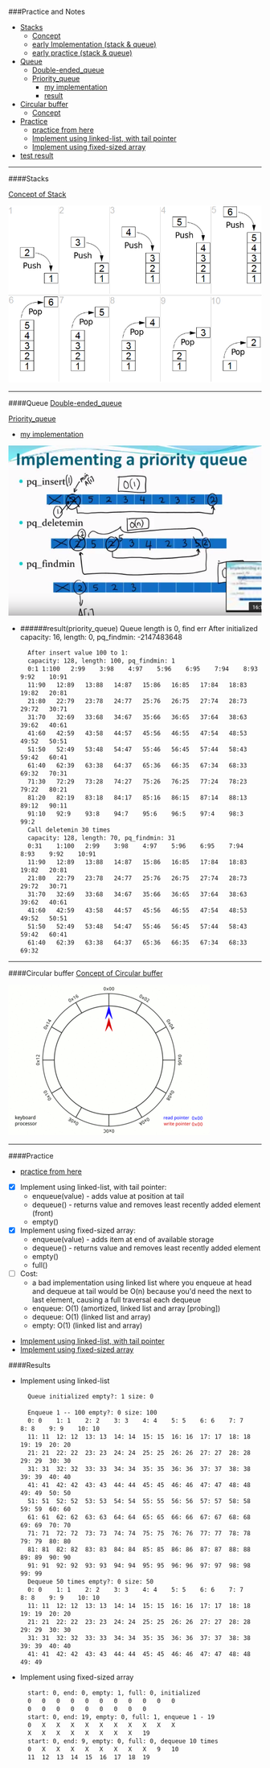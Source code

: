 ###Practice and Notes
* [Stacks](#stacks)
	* [Concept](#stacks)
	* [early Implementation (stack & queue)](https://github.com/zpoint/Algorithms/blob/master/CLRS/stack_queue.c)
	* [early practice (stack & queue)](https://github.com/zpoint/Algorithms/blob/master/CLRS/stack_queue_practice.c)
* [Queue](#queue)
	* [Double-ended_queue](#queue)
	* [Priority_queue](#queue)
		* [my implementation](#queue)
		* [result](#queue)
* [Circular buffer](#circular-buffer)
	* [Concept](#circular-buffer)
* [Practice](#practice)
	* [practice from here](https://github.com/jwasham/google-interview-university#queue)
	* [Implement using linked-list, with tail pointer]()
	* [Implement using fixed-sized array]()
* [test result](#)

- - -

####Stacks

[Concept of Stack](https://en.wikipedia.org/wiki/Stack_(abstract_data_type))

 ![image](https://github.com/zpoint/Algorithms/blob/master/screenshots/stack.png)

- - -

####Queue
[Double-ended_queue](https://en.wikipedia.org/wiki/Double-ended_queue)

[Priority_queue](https://en.wikipedia.org/wiki/Priority_queue)
- [my implementation](https://github.com/zpoint/Algorithms/tree/master/Stack_Queue/pq.c)


![image](https://github.com/zpoint/Algorithms/blob/master/screenshots/ipq.png)


- ######result(priority_queue)
		Queue length is 0, find err		After initialized
		capacity: 16, length: 0, pq_findmin: -2147483648
		
		After insert value 100 to 1:
		capacity: 128, length: 100, pq_findmin: 1
		0:1	1:100	2:99	3:98	4:97	5:96	6:95	7:94	8:93	9:92	10:91	
		11:90	12:89	13:88	14:87	15:86	16:85	17:84	18:83	19:82	20:81	
		21:80	22:79	23:78	24:77	25:76	26:75	27:74	28:73	29:72	30:71	
		31:70	32:69	33:68	34:67	35:66	36:65	37:64	38:63	39:62	40:61	
		41:60	42:59	43:58	44:57	45:56	46:55	47:54	48:53	49:52	50:51	
		51:50	52:49	53:48	54:47	55:46	56:45	57:44	58:43	59:42	60:41	
		61:40	62:39	63:38	64:37	65:36	66:35	67:34	68:33	69:32	70:31	
		71:30	72:29	73:28	74:27	75:26	76:25	77:24	78:23	79:22	80:21	
		81:20	82:19	83:18	84:17	85:16	86:15	87:14	88:13	89:12	90:11	
		91:10	92:9	93:8	94:7	95:6	96:5	97:4	98:3	99:2	
		Call deletemin 30 times
		capacity: 128, length: 70, pq_findmin: 31
		0:31	1:100	2:99	3:98	4:97	5:96	6:95	7:94	8:93	9:92	10:91	
		11:90	12:89	13:88	14:87	15:86	16:85	17:84	18:83	19:82	20:81	
		21:80	22:79	23:78	24:77	25:76	26:75	27:74	28:73	29:72	30:71	
		31:70	32:69	33:68	34:67	35:66	36:65	37:64	38:63	39:62	40:61	
		41:60	42:59	43:58	44:57	45:56	46:55	47:54	48:53	49:52	50:51	
		51:50	52:49	53:48	54:47	55:46	56:45	57:44	58:43	59:42	60:41	
		61:40	62:39	63:38	64:37	65:36	66:35	67:34	68:33	69:32	

- - -

####Circular buffer
[Concept of Circular buffer](https://en.wikipedia.org/wiki/Circular_buffer)

![image](https://github.com/zpoint/Algorithms/blob/master/screenshots/cb.gif)

- - -

####Practice
- [practice from here](https://github.com/jwasham/google-interview-university#queue)


- [x] Implement using linked-list, with tail pointer:
    - enqueue(value) - adds value at position at tail
    - dequeue() - returns value and removes least recently added element (front)
    - empty()
- [x] Implement using fixed-sized array:
    - enqueue(value) - adds item at end of available storage
    - dequeue() - returns value and removes least recently added element
    - empty()
    - full()
- [ ] Cost:
    - a bad implementation using linked list where you enqueue at head and dequeue at tail would be O(n)
        because you'd need the next to last element, causing a full traversal each dequeue
    - enqueue: O(1) (amortized, linked list and array [probing])
    - dequeue: O(1) (linked list and array)
    - empty: O(1) (linked list and array)


- [Implement using linked-list, with tail pointer](https://github.com/zpoint/Algorithms/tree/master/Stack_Queue/linked_list.c)
- [Implement using fixed-sized array](https://github.com/zpoint/Algorithms/tree/master/Stack_Queue/fsize_array.c)

####Results
- Implement using linked-list

		Queue initialized empty?: 1 size: 0
		
		Enqueue 1 -- 100 empty?: 0 size: 100
		0: 0	1: 1	2: 2	3: 3	4: 4	5: 5	6: 6	7: 7	8: 8	9: 9	10: 10	
		11: 11	12: 12	13: 13	14: 14	15: 15	16: 16	17: 17	18: 18	19: 19	20: 20	
		21: 21	22: 22	23: 23	24: 24	25: 25	26: 26	27: 27	28: 28	29: 29	30: 30	
		31: 31	32: 32	33: 33	34: 34	35: 35	36: 36	37: 37	38: 38	39: 39	40: 40	
		41: 41	42: 42	43: 43	44: 44	45: 45	46: 46	47: 47	48: 48	49: 49	50: 50	
		51: 51	52: 52	53: 53	54: 54	55: 55	56: 56	57: 57	58: 58	59: 59	60: 60	
		61: 61	62: 62	63: 63	64: 64	65: 65	66: 66	67: 67	68: 68	69: 69	70: 70	
		71: 71	72: 72	73: 73	74: 74	75: 75	76: 76	77: 77	78: 78	79: 79	80: 80	
		81: 81	82: 82	83: 83	84: 84	85: 85	86: 86	87: 87	88: 88	89: 89	90: 90	
		91: 91	92: 92	93: 93	94: 94	95: 95	96: 96	97: 97	98: 98	99: 99	
		Dequeue 50 times empty?: 0 size: 50
		0: 0	1: 1	2: 2	3: 3	4: 4	5: 5	6: 6	7: 7	8: 8	9: 9	10: 10	
		11: 11	12: 12	13: 13	14: 14	15: 15	16: 16	17: 17	18: 18	19: 19	20: 20	
		21: 21	22: 22	23: 23	24: 24	25: 25	26: 26	27: 27	28: 28	29: 29	30: 30	
		31: 31	32: 32	33: 33	34: 34	35: 35	36: 36	37: 37	38: 38	39: 39	40: 40	
		41: 41	42: 42	43: 43	44: 44	45: 45	46: 46	47: 47	48: 48	49: 49	
        

- Implement using fixed-sized array

		start: 0, end: 0, empty: 1, full: 0, initialized
		0	0	0	0	0	0	0	0	0	0	0	
		0	0	0	0	0	0	0	0	0	
		start: 0, end: 19, empty: 0, full: 1, enqueue 1 - 19
		0	X 	X 	X 	X 	X 	X 	X 	X 	X 	X 	
		X 	X 	X 	X 	X 	X 	X 	X 	19	
		start: 0, end: 9, empty: 0, full: 0, dequeue 10 times
		0	X 	X 	X 	X 	X 	X 	X 	X 	9	10	
		11	12	13	14	15	16	17	18	19	